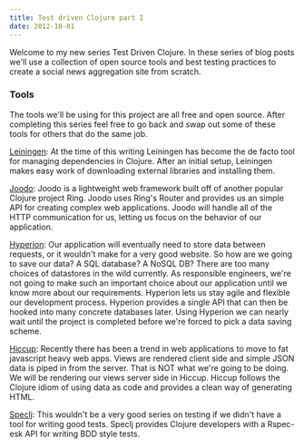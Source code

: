 ```yaml
---
title: Test driven Clojure part I
date: 2012-10-01
---
```


Welcome to my new series Test Driven Clojure. In these series of blog posts
we'll use a collection of open source tools and best testing practices to
create a social news aggregation site from scratch.

### Tools

The tools we'll be using for this project are all free and open source. After
completing this series feel free to go back and swap out some of these tools
for others that do the same job.

[Leiningen](https://github.com/technomancy/leiningen): At the time of this
writing Leiningen has become the de facto tool for managing dependencies in
Clojure. After an initial setup, Leiningen makes easy work of downloading
external libraries and installing them.

[Joodo](https://github.com/slagyr/joodo): Joodo is a lightweight web framework built
off of another popular Clojure project Ring. Joodo uses Ring's Router and
provides us an simple API for creating complex web applications. Joodo will
handle all of the HTTP communication for us, letting us focus on the behavior of
our application.

[Hyperion](https://github.com/8thlight/hyperion): Our application will
eventually need to store data between requests, or it wouldn't make for a very
good website. So how are we going to save our data? A SQL database? A NoSQL DB?
There are too many choices of datastores in the wild currently. As responsible
engineers, we're not going to make such an important choice about our
application until we know more about our requirements. Hyperion lets us stay
agile and flexible our development process. Hyperion provides a single API
that can then be hooked into many concrete databases later. Using Hyperion we
can nearly wait until the project is completed before we're forced to pick
a data saving scheme.

[Hiccup](https://github.com/weavejester/hiccup): Recently there has been
a trend in web applications to move to fat javascript heavy web apps. Views
are rendered client side and simple JSON data is piped in from the server.
That is NOT what we're going to be doing. We will be rendering our views
server side in Hiccup. Hiccup follows the Clojure idiom of using data as code
and provides a clean way of generating HTML.

[Speclj](https://github.com/slagyr/speclj): This wouldn't be a very good series
on testing if we didn't have a tool for writing good tests. Speclj provides
Clojure developers with a Rspec-esk API for writing BDD style tests.
